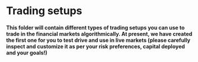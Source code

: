 # Trading setups

#### This folder will contain different types of trading setups you can use to trade in the financial markets algorithmically. At present, we have created the first one for you to test drive and use in live markets (please carefully inspect and customize it as per your risk preferences, capital deployed and your goals!)
